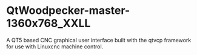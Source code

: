 # QtWoodpecker-master-1360x768_XXLL
A QT5 based CNC graphical user interface built with the qtvcp framework for use with Linuxcnc machine control.
